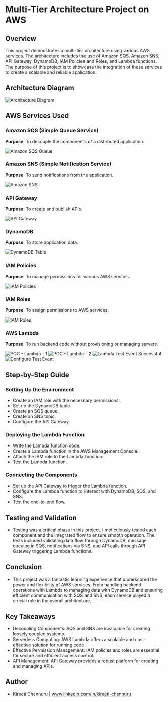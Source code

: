 # Multi-Tier Architecture Project on AWS

## Overview

This project demonstrates a multi-tier architecture using various AWS services. The architecture includes the use of Amazon SQS, Amazon SNS, API Gateway, DynamoDB, IAM Policies and Roles, and Lambda functions. The purpose of this project is to showcase the integration of these services to create a scalable and reliable application.

## Architecture Diagram

![Architecture Diagram](https://live.staticflickr.com/65535/53885655402_a866fad2a5_k.jpg)

## AWS Services Used

### Amazon SQS (Simple Queue Service)
**Purpose**: To decouple the components of a distributed application.

![Amazon SQS Queue](https://live.staticflickr.com/65535/53886982255_393c99f84d_k.jpg)

### Amazon SNS (Simple Notification Service)
**Purpose**: To send notifications from the application.

![Amazon SNS](https://live.staticflickr.com/65535/53885650482_2f1fadd921_k.jpg)

### API Gateway
**Purpose**: To create and publish APIs.

![API Gateway](https://live.staticflickr.com/65535/53886790623_00a699f698_k.jpg)

### DynamoDB
**Purpose**: To store application data.

![DynamoDB Table](https://live.staticflickr.com/65535/53885650397_3153e85321_k.jpg)

### IAM Policies
**Purpose**: To manage permissions for various AWS services.

![IAM Policies](https://live.staticflickr.com/65535/53885650387_7c2a069ee1_k.jpg)

### IAM Roles
**Purpose**: To assign permissions to AWS services.

![IAM Roles](https://live.staticflickr.com/65535/53886564001_a43b634abd_k.jpg)

### AWS Lambda
**Purpose**: To run backend code without provisioning or managing servers.

![POC - Lambda - 1](https://live.staticflickr.com/65535/53885650312_418ad18ee6_k.jpg)
![POC - Lambda - 2](https://live.staticflickr.com/65535/53886563956_a09ee93d0a_k.jpg)
![Lambda Test Event Successful](https://live.staticflickr.com/65535/53886563981_9636fddf81_k.jpg)
![Configure Test Event](https://live.staticflickr.com/65535/53886790598_01fddf1bb4_k.jpg)

## Step-by-Step Guide

### Setting Up the Environment
- Create an IAM role with the necessary permissions.
- Set up the DynamoDB table.
- Create an SQS queue.
- Create an SNS topic.
- Configure the API Gateway.

### Deploying the Lambda Function
- Write the Lambda function code.
- Create a Lambda function in the AWS Management Console.
- Attach the IAM role to the Lambda function.
- Test the Lambda function.

### Connecting the Components
- Set up the API Gateway to trigger the Lambda function.
- Configure the Lambda function to interact with DynamoDB, SQS, and SNS.
- Test the end-to-end flow.

## Testing and Validation
- Testing was a critical phase in this project. I meticulously tested each component and the integrated flow to ensure smooth operation. The tests included validating data flow through DynamoDB, message queuing in SQS, notifications via SNS, and API calls through API Gateway triggering Lambda functions.

## Conclusion
- This project was a fantastic learning experience that underscored the power and flexibility of AWS services. From handling backend operations with Lambda to managing data with DynamoDB and ensuring efficient communication with SQS and SNS, each service played a crucial role in the overall architecture.

## Key Takeaways
- Decoupling Components: SQS and SNS are invaluable for creating loosely coupled systems.
- Serverless Computing: AWS Lambda offers a scalable and cost-effective solution for running code.
- Effective Permission Management: IAM policies and roles are essential for secure and efficient access control.
- API Management: API Gateway provides a robust platform for creating and managing APIs.

## Author

- Kireeti Chennuru | www.linkedin.com/in/kireeti-chennuru
